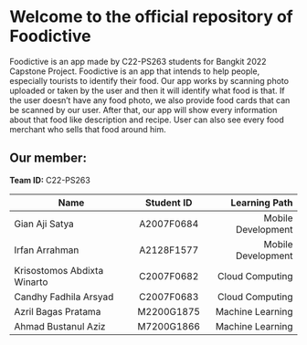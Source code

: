# Welcome to the official repository of Foodictive
Foodictive is an app made by C22-PS263 students for Bangkit 2022 Capstone Project.
Foodictive is an app that intends to help people, especially tourists to identify their food. Our app works by scanning photo uploaded or taken  by the user and then it will identify what food is that. If the user doesn’t have any food photo, we also provide food cards that can be scanned by our user. After that, our app will show every information about that food like description and recipe. User can also see every food merchant who sells that food around him. 

## Our member:
**Team ID:** C22-PS263

| Name        | Student ID           | Learning Path  |
| ------------- |:-------------:| -----:|
| Gian Aji Satya | A2007F0684 |  Mobile Development |
| Irfan Arrahman | A2128F1577 |  Mobile Development |
| Krisostomos Abdixta Winarto | C2007F0682 | Cloud Computing |
| Candhy Fadhila Arsyad | C2007F0683 | Cloud Computing |
| Azril Bagas Pratama | M2200G1875 | Machine Learning |
| Ahmad Bustanul Aziz | M7200G1866 | Machine Learning |

